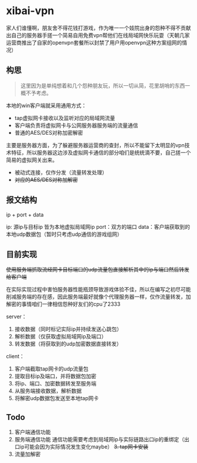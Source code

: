 # xibai-vpn

家人们谁懂啊，朋友舍不得花钱打游戏，作为唯一一个妓院出身的怨种不得不贡献出自己的服务器手搓一个简易自用免费vpn帮他们在线局域网快乐玩耍（天朝几家运营商推出了自家的openvpn套餐所以封禁了用户用openvpn这种方案组网的情况）

## 构思

>这里因为是单纯想着和几个怨种朋友玩，所以一切从简，花里胡哨的东西一概不予考虑。

本地的win客户端就采用通用方式：

+ tap虚拟网卡接收以及监听对应的局域网流量
+ 客户端负责将虚拟网卡与公网服务器服务端的流量通信
+ 普通的AES/DES对称加密解密

主要是服务器方面，为了躲避服务器运营商的查封，所以不能留下太明显的vpn技术特征，所以服务器这边涉及虚拟网卡通信的部分咱们是统统滴不要，自己搓一个简易的虚拟网关出来。

+ 被动式连接，仅作分发（流量转发处理）
+ ~~对应的AES/DES对称加解密~~

## 报文结构

ip + port + data

ip:   源ip与目标ip 皆为本地虚拟局域网ip
port：双方的端口
data：客户端获取到的本地udp数据包（暂时只考虑udp通信的游戏组网）

## 目前实现

~~使用服务端抓取流经网卡目标端口的udp流量包直接解析其中的ip与端口然后转发给客户端~~

在实际实现过程中害怕服务器性能瓶颈导致游戏体验不佳，所以在编写之初尽可能削减服务端的存在感，因此服务端最好就像个代理服务器一样，仅作流量转发，加解密的事情咱们一律相信怨种好友们的cpu了2333

server：

1. 接收数据（同时标记实际ip并持续发送心跳包）
2. 解析数据（仅获取虚拟局域网ip及端口）
3. 转发数据（将获取到的udp加密数据直接转发）

client：

1. 客户端截取tap网卡的udp流量包
2. 提取目标ip及端口，并将数据包加密
3. 将ip、端口、加密数据转发至服务端
4. 从服务端接收数据，解析数据
5. 将解密udp数据包发送至本地tap网卡

## Todo

1. 客户端通信功能
2. 服务端通信功能
	通信功能需要考虑到局域网ip与实际链路出口ip的重绑定（出口ip可能会因为实际情况发生变化maybe）
~~3. tap网卡安装~~
4. 流量加解密

